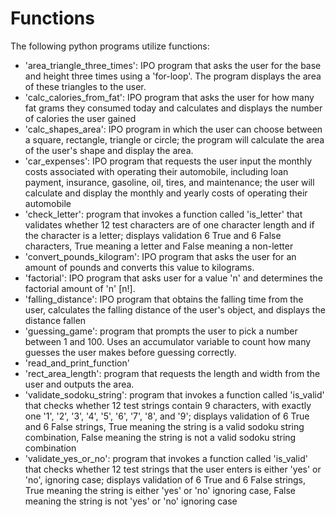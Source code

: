 # Functions
The following python programs utilize functions:

- 'area_triangle_three_times': IPO program that asks the user for the base and height three times using a 'for-loop'. The program displays the area of these triangles to the user.
- 'calc_calories_from_fat': IPO program that asks the user for how many fat grams they consumed today and calculates and displays the number of calories the user gained
- 'calc_shapes_area': IPO program in which the user can choose between a square, rectangle, triangle or circle; the program will calculate the area of the user's shape and display the area.
- 'car_expenses': IPO program that requests the user input the monthly costs associated with operating their automobile, including loan payment, insurance, gasoline, oil, tires, and maintenance; the user will calculate and display the monthly and yearly costs of operating their automobile
- 'check_letter': program that invokes a function called 'is_letter' that validates whether 12 test characters are of one character length and if the character is a letter; displays validation 6 True and 6 False characters, True meaning a letter and False meaning a non-letter
- 'convert_pounds_kilogram': IPO program that asks the user for an amount of pounds and converts this value to kilograms. 
- 'factorial': IPO program that asks user for a value 'n' and determines the factorial amount of 'n' [n!].
- 'falling_distance': IPO program that obtains the falling time from the user, calculates the falling distance of the user's object, and displays the distance fallen
- 'guessing_game': program that prompts the user to pick a number between 1 and 100. Uses an accumulator variable to count how many guesses the user makes before guessing correctly. 
- 'read_and_print_function'
- 'rect_area_length': program that requests the length and width from the user and outputs the area. 
- 'validate_sodoku_string': program that invokes a function called 'is_valid' that checks whether 12 test strings contain 9 characters, with exactly one '1', '2', '3', '4', '5', '6', '7', '8', and '9'; displays validation of 6 True and 6 False strings, True meaning the string is a valid sodoku string combination, False meaning the string is not a valid sodoku string combination
- 'validate_yes_or_no': program that invokes a function called 'is_valid' that checks whether 12 test strings that the user enters is either 'yes' or 'no', ignoring case; displays validation of 6 True and 6 False strings, True meaning the string is either 'yes' or 'no' ignoring case, False meaning the string is not 'yes' or 'no' ignoring case
